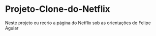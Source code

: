 # Projeto-Clone-do-Netflix
Neste projeto eu recrio a página do Netflix sob as orientações de Felipe Aguiar
